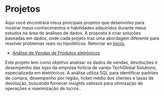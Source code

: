 # Projetos
Aqui você encontrará meus principais projetos que desenvolvo para mostrar meus conhecimentos e habilidades adquiridos durante meus estudos na área de análises de dados.
A proposta é criar soluções baseadas em dados, onde cada projeto traz uma abordagem diferente para resolver problemas reais ou hipotéticos. Retornar ao [Início.](https://github.com/DuduTrindade/Analises_de_Dados/tree/main)

* [Análise de Vendas de Produtos eletrônicos](https://github.com/DuduTrindade/AnaliseDados/tree/main/Projetos/Projeto%2001%20-%20An%C3%A1lise%20de%20Vendas%20com%20SQL)

Este projeto tem como objetivo analisar os dados de vendas, devoluções e desempenho das lojas da empresa fictícia de varejo TechGlobal Solutions, especializada em eletrônicos.
 A análise utiliza SQL para identificar padrões de compra, desempenho por região, ticket médio dos clientes e taxas de devolução, buscando fornecer insights valiosos para 
 otimização de operações e maximização de lucros..























